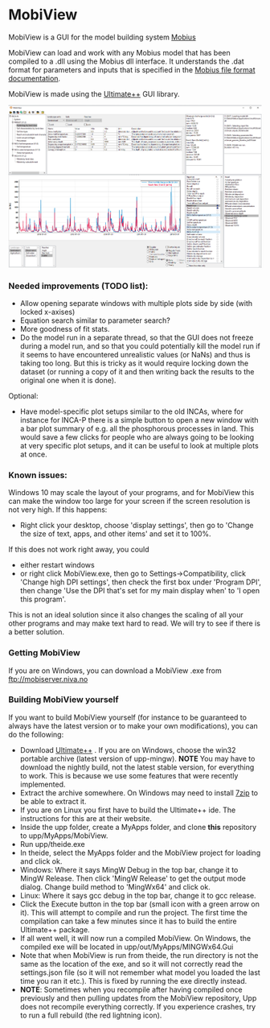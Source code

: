 # MobiView

MobiView is a GUI for the model building system [Mobius](https://github.com/NIVANorge/Mobius)

MobiView can load and work with any Mobius model that has been compiled to a .dll using the Mobius dll interface. It understands the .dat format for parameters and inputs that is specified in the [Mobius file format documentation](https://github.com/NIVANorge/Mobius/blob/master/Documentation/file_format_documentation.pdf).

MobiView is made using the [Ultimate++](https://www.ultimatepp.org/) GUI library.

![Example of MobiView viewing the PERSiST model](img/MobiView.png)


### Needed improvements (TODO list):
- Allow opening separate windows with multiple plots side by side (with locked x-axises)
- Equation search similar to parameter search?
- More goodness of fit stats.
- Do the model run in a separate thread, so that the GUI does not freeze during a model run, and so that you could potentially kill the model run if it seems to have encountered unrealistic values (or NaNs) and thus is taking too long. But this is tricky as it would require locking down the dataset (or running a copy of it and then writing back the results to the original one when it is done).

Optional:
- Have model-specific plot setups similar to the old INCAs, where for instance for INCA-P there is a simple button to open a new window with a bar plot summary of e.g. all the phosphorous processes in land. This would save a few clicks for people who are always going to be looking at very specific plot setups, and it can be useful to look at multiple plots at once.

### Known issues:
Windows 10 may scale the layout of your programs, and for MobiView this can make the window too large for your screen if the screen resolution is not very high.
If this happens:
- Right click your desktop, choose 'display settings', then go to 'Change the size of text, apps, and other items' and set it to 100%.

If this does not work right away, you could
- either restart windows
- or right click MobiView.exe, then go to Settings->Compatibility, click 'Change high DPI settings', then check the first box under 'Program DPI', then change 'Use the DPI that's set for my main display when' to 'I open this program'.

This is not an ideal solution since it also changes the scaling of all your other programs and may make text hard to read. We will try to see if there is a better solution.


### Getting MobiView
If you are on Windows, you can download a MobiView .exe from ftp://mobiserver.niva.no

### Building MobiView yourself

If you want to build MobiView yourself (for instance to be guaranteed to always have the latest version or to make your own modifications), you can do the following:

- Download [Ultimate++](https://www.ultimatepp.org/) . If you are on Windows, choose the win32 portable archive (latest version of upp-mingw). **NOTE** You may have to download the nightly build, not the latest stable version, for everything to work. This is because we use some features that were recently implemented.
- Extract the archive somewhere. On Windows may need to install [7zip](https://www.7-zip.org/) to be able to extract it.
- If you are on Linux you first have to build the Ultimate++ ide. The instructions for this are at their website.
- Inside the upp folder, create a MyApps folder, and clone **this** repository to upp/MyApps/MobiView.
- Run upp/theide.exe
- In theide, select the MyApps folder and the MobiView project for loading and click ok.
- Windows: Where it says MingW Debug in the top bar, change it to MingW Release. Then click 'MingW Release' to get the output mode dialog. Change build method to 'MingWx64' and click ok.
- Linux: Where it says gcc debug in the top bar, change it to gcc release.
- Click the Execute button in the top bar (small icon with a green arrow on it). This will attempt to compile and run the project. The first time the compilation can take a few minutes since it has to build the entire Ultimate++ package.
- If all went well, it will now run a compiled MobiView. On Windows, the compiled exe will be located in upp/out/MyApps/MINGWx64.Gui
- Note that when MobiView is run from theide, the run directory is not the same as the location of the exe, and so it will not correctly read the settings.json file (so it will not remember what model you loaded the last time you ran it etc.). This is fixed by running the exe directly instead.
- **NOTE**: Sometimes when you recompile after having compiled once previously and then pulling updates from the MobiView repository, Upp does not recompile everything correctly. If you experience crashes, try to run a full rebuild (the red lightning icon).

